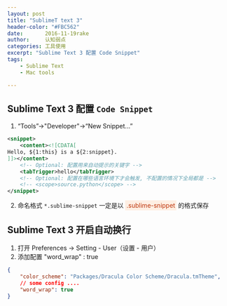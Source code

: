 ```yaml
---
layout: post
title: "SublimeT text 3"
header-color: "#FBC562"
date:       2016-11-19rake
author:     认知弱点
categories: 工具使用
excerpt: "Sublime Text 3 配置 Code Snippet"
tags: 
    - Sublime Text
    - Mac tools

---
```

## Sublime Text 3 配置 `Code Snippet`
1. “Tools”->"Developer"->“New Snippet...”
```xml
<snippet>
	<content><![CDATA[
Hello, ${1:this} is a ${2:snippet}.
]]></content>
	<!-- Optional: 配置用来自动提示的关键字 -->
	<tabTrigger>hello</tabTrigger>
	<!-- Optional: 配置在哪些语言环境下才会触发, 不配置的情况下全局都是 -->
	<!-- <scope>source.python</scope> -->
</snippet>
```
2. 命名格式 `*.sublime-snippet` 一定是以 <span style='background-color:#FEEFE3;color:#BF350B;padding:3px'>.sublime-snippet</span> 的格式保存


## Sublime Text 3 开启自动换行

1. 打开 Preferences -> Setting - User（设置 - 用户）
2. 添加配置 "word_wrap" : true
```json
{
	"color_scheme": "Packages/Dracula Color Scheme/Dracula.tmTheme",
	// some config .... 
	"word_wrap": true
}
```





